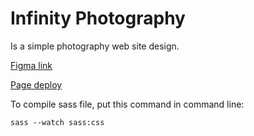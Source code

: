 # Infinity Photography

Is a simple photography web site design.

[Figma link](https://www.figma.com/community/file/1223473393312116644)

[Page deploy](https://jonathanpabon-dev.github.io/InfinityPhotography/)

To compile sass file, put this command in command line:

`sass --watch sass:css`
